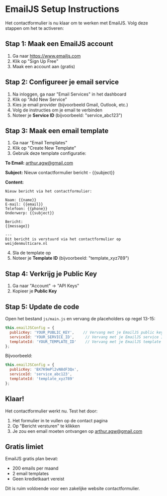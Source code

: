 # EmailJS Setup Instructions

Het contactformulier is nu klaar om te werken met EmailJS. Volg deze stappen om het te activeren:

## Stap 1: Maak een EmailJS account

1. Ga naar https://www.emailjs.com
2. Klik op "Sign Up Free" 
3. Maak een account aan (gratis)

## Stap 2: Configureer je email service

1. Na inloggen, ga naar "Email Services" in het dashboard
2. Klik op "Add New Service"
3. Kies je email provider (bijvoorbeeld Gmail, Outlook, etc.)
4. Volg de instructies om je email te verbinden
5. Noteer je **Service ID** (bijvoorbeeld: "service_abc123")

## Stap 3: Maak een email template

1. Ga naar "Email Templates" 
2. Klik op "Create New Template"
3. Gebruik deze template configuratie:

**To Email:** arthur.agw@gmail.com

**Subject:** Nieuw contactformulier bericht - {{subject}}

**Content:**
```
Nieuw bericht via het contactformulier:

Naam: {{name}}
E-mail: {{email}}
Telefoon: {{phone}}
Onderwerp: {{subject}}

Bericht:
{{message}}

---
Dit bericht is verstuurd via het contactformulier op weijdenmulticare.nl
```

4. Sla de template op
5. Noteer je **Template ID** (bijvoorbeeld: "template_xyz789")

## Stap 4: Verkrijg je Public Key

1. Ga naar "Account" → "API Keys"
2. Kopieer je **Public Key**

## Stap 5: Update de code

Open het bestand `js/main.js` en vervang de placeholders op regel 13-15:

```javascript
this.emailJSConfig = {
  publicKey: 'YOUR_PUBLIC_KEY',    // Vervang met je EmailJS public key
  serviceId: 'YOUR_SERVICE_ID',     // Vervang met je EmailJS service ID
  templateId: 'YOUR_TEMPLATE_ID'    // Vervang met je EmailJS template ID
};
```

Bijvoorbeeld:
```javascript
this.emailJSConfig = {
  publicKey: 'BX7K9mPl2vN8dF3Qx',
  serviceId: 'service_abc123',
  templateId: 'template_xyz789'
};
```

## Klaar!

Het contactformulier werkt nu. Test het door:
1. Het formulier in te vullen op de contact pagina
2. Op "Bericht versturen" te klikken
3. Je zou een email moeten ontvangen op arthur.agw@gmail.com

## Gratis limiet

EmailJS gratis plan bevat:
- 200 emails per maand
- 2 email templates
- Geen kredietkaart vereist

Dit is ruim voldoende voor een zakelijke website contactformulier.